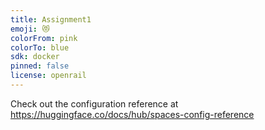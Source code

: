 ```yaml
---
title: Assignment1
emoji: 😻
colorFrom: pink
colorTo: blue
sdk: docker
pinned: false
license: openrail
---
```


Check out the configuration reference at https://huggingface.co/docs/hub/spaces-config-reference
